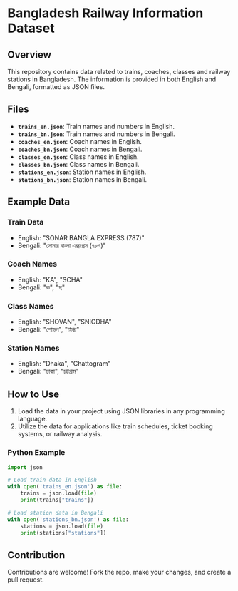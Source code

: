 # Bangladesh Railway Information Dataset

## Overview

This repository contains data related to trains, coaches, classes and railway stations in Bangladesh. The information is provided in both English and Bengali, formatted as JSON files.

## Files

- **`trains_en.json`**: Train names and numbers in English.
- **`trains_bn.json`**: Train names and numbers in Bengali.
- **`coaches_en.json`**: Coach names in English.
- **`coaches_bn.json`**: Coach names in Bengali.
- **`classes_en.json`**: Class names in English.
- **`classes_bn.json`**: Class names in Bengali.
- **`stations_en.json`**: Station names in English.
- **`stations_bn.json`**: Station names in Bengali.

## Example Data

### Train Data
- English: "SONAR BANGLA EXPRESS (787)"
- Bengali: "সোনার বাংলা এক্সপ্রেস (৭৮৭)"

### Coach Names
- English: "KA", "SCHA"
- Bengali: "ক", "ছ"

### Class Names
- English: "SHOVAN", "SNIGDHA"
- Bengali: "শোভন", "স্নিগ্ধা"

### Station Names
- English: "Dhaka", "Chattogram"
- Bengali: "ঢাকা", "চট্টগ্রাম"

## How to Use

1. Load the data in your project using JSON libraries in any programming language.
2. Utilize the data for applications like train schedules, ticket booking systems, or railway analysis.

### Python Example
```python
import json

# Load train data in English
with open('trains_en.json') as file:
    trains = json.load(file)
    print(trains["trains"])

# Load station data in Bengali
with open('stations_bn.json') as file:
    stations = json.load(file)
    print(stations["stations"])
```

## Contribution

Contributions are welcome! Fork the repo, make your changes, and create a pull request.
